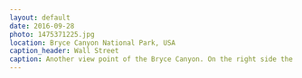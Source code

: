 ```yaml
---
layout: default
date: 2016-09-28
photo: 1475371225.jpg
location: Bryce Canyon National Park, USA
caption_header: Wall Street
caption: Another view point of the Bryce Canyon. On the right side the path leads to a very steep trail called Wall Street as it is surrounded by very high hoodoos.
---
```

